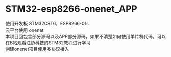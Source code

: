 # STM32-esp8266-onenet_APP
使用开发板 STM32C8T6，ESP8266-01s <br/>
云平台使用 onenet <br/>
本项目回包含部分源码以及APP部分源码，如果不清楚如何使用单片机代码，可以在B站观看江协科技的STM32教程进行学习<br/>
创建onenet项目使用多协议接入
